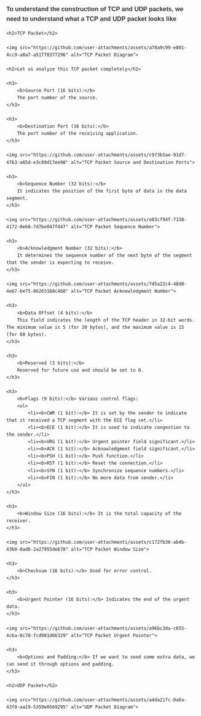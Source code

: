 <!DOCTYPE html>
<html lang="en">
<head>
    <meta charset="UTF-8">
    <meta name="viewport" content="width=device-width, initial-scale=1.0">
    <title>TCP and UDP Packet Construction</title>
    <style>
        body {
            font-family: Arial, sans-serif;
            line-height: 1.6;
        }
        h2, h3 {
            color: #333;
        }
        img {
            display: block;
            margin: 10px 0;
        }
        p {
            margin: 10px 0;
        }
    </style>
</head>
<body>
    <h3>To understand the construction of TCP and UDP packets, we need to understand what a TCP and UDP packet looks like</h3>

    <h2>TCP Packet</h2>

    <img src="https://github.com/user-attachments/assets/a78a9c99-e801-4cc9-a8a7-a51f78377296" alt="TCP Packet Diagram">

    <h2>Let us analyze this TCP packet completely</h2>

    <h3>
        <b>Source Port (16 bits):</b>
        The port number of the source.
    </h3>

    <h3>
        <b>Destination Port (16 bits):</b>
        The port number of the receiving application.
    </h3>

    <img src="https://github.com/user-attachments/assets/c973b5ae-91d7-4763-a65d-e3c89d17ee98" alt="TCP Packet Source and Destination Ports">

    <h3>
        <b>Sequence Number (32 bits):</b>
        It indicates the position of the first byte of data in the data segment.
    </h3>

    <img src="https://github.com/user-attachments/assets/e83cf94f-7338-4172-8e68-7d7be047f447" alt="TCP Packet Sequence Number">

    <h3>
        <b>Acknowledgment Number (32 bits):</b>
        It determines the sequence number of the next byte of the segment that the sender is expecting to receive.
    </h3>

    <img src="https://github.com/user-attachments/assets/745a22c4-48d8-4e67-be75-86263168c468" alt="TCP Packet Acknowledgment Number">

    <h3>
        <b>Data Offset (4 bits):</b>
        This field indicates the length of the TCP header in 32-bit words. The minimum value is 5 (for 20 bytes), and the maximum value is 15 (for 60 bytes).
    </h3>

    <h3>
        <b>Reserved (3 bits):</b>
        Reserved for future use and should be set to 0.
    </h3>

    <h3>
        <b>Flags (9 bits):</b> Various control flags:
        <ul>
            <li><b>CWR (1 bit):</b> It is set by the sender to indicate that it received a TCP segment with the ECE flag set.</li>
            <li><b>ECE (1 bit):</b> It is used to indicate congestion to the sender.</li>
            <li><b>URG (1 bit):</b> Urgent pointer field significant.</li>
            <li><b>ACK (1 bit):</b> Acknowledgment field significant.</li>
            <li><b>PSH (1 bit):</b> Push function.</li>
            <li><b>RST (1 bit):</b> Reset the connection.</li>
            <li><b>SYN (1 bit):</b> Synchronize sequence numbers.</li>
            <li><b>FIN (1 bit):</b> No more data from sender.</li>
        </ul>
    </h3>

    <h3>
        <b>Window Size (16 bits):</b> It is the total capacity of the receiver.
    </h3>

    <img src="https://github.com/user-attachments/assets/c172fb36-ab4b-4360-8ad6-2a27955de678" alt="TCP Packet Window Size">

    <h3>
        <b>Checksum (16 bits):</b> Used for error control.
    </h3>

    <h3>
        <b>Urgent Pointer (16 bits):</b> Indicates the end of the urgent data.
    </h3>

    <img src="https://github.com/user-attachments/assets/a96bc3da-c655-4c6a-8c78-fcd981d66329" alt="TCP Packet Urgent Pointer">

    <h3>
        <b>Options and Padding:</b> If we want to send some extra data, we can send it through options and padding.
    </h3>

    <h2>UDP Packet</h2>

    <img src="https://github.com/user-attachments/assets/a4da21fc-0a6a-43f0-aa19-5359e0569295" alt="UDP Packet Diagram">
</body>
</html>
